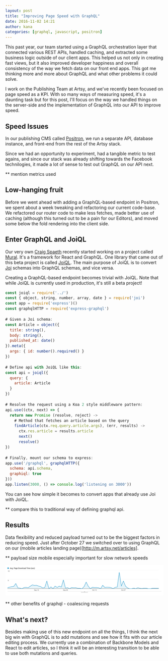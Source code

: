 ```yaml
---
layout: post
title: "Improving Page Speed with GraphQL"
date: 2016-11-02 14:21
author: kana
categories: [graphql, javascript, positron]
---
```


This past year, our team started using a GraphQL orchestration layer that connected various REST APIs, handled caching, and extracted some business logic outside of our client apps. This helped us not only in creating fast views, but it also improved developer happiness and overall consistency of the way we fetch data on our front end apps. This got me thinking more and more about GraphQL and what other problems it could solve.

I work on the Publishing Team at Artsy, and we've recently been focused on page speed as a KPI. With so many ways of measuring speed, it's a daunting task but for this post, I'll focus on the way we handled things on the server-side and the implementation of GraphQL into our API to improve speed.

<!-- more -->

## Speed Issues

In our publishing CMS called [Positron](http://github.com/artsy/positron), we run a separate API, database instance, and front-end from the rest of the Artsy stack.

Since we had an opportunity to experiment, had a tangible metric to test agains, and since our stack was already shifting towards the Facebook technilogies, it made a lot of sense to test out GraphQL on our API next.

** mention metrics used

## Low-hanging fruit

Before we went ahead with adding a GraphQL-based endpoint in Positron, we spent about a week tweaking and refactoring our current code-base. We refactored our router code to make less fetches, made better use of caching (although this turned out to be a pain for our Editors), and moved some below the fold rendering into the client side.

## Enter GraphQL and JoiQL

Our very own [Craig Spaeth](https://twitter.com/craigspaeth) recently started working on a project called [Mural](https://github.com/muraljs/mural). It's a framework for React and GraphQL. One library that came out of this beta project is called [JoiQL](http://github.com/muraljs/joiql). The main purpose of JoiQL is to convert [Joi](http://github.com/hapijs/joi) schemas into GraphQL schemas, and vice versa.

Creating a GraphQL-based endpoint becomes trivial with JoiQL. Note that while JoiQL is currently used in production, it's still a beta project!

```javascript
const joiql = require('../')
const { object, string, number, array, date } = require('joi')
const app = require('express')()
const graphqlHTTP = require('express-graphql')

# Given a Joi schema:
const Article = object({
  title: string(),
  body: string(),
  published_at: date()
}).meta({
  args: { id: number().required() }
})

# Define api with JoiQL like this:
const api = joiql({
  query: {
    article: Article
  }
})

# Resolve the request using a Koa 2 style middleware pattern:
api.use((ctx, next) => {
  return new Promise (resolve, reject) ->
    # Method that fetches an article based on the query
    findArticle(ctx.req.query.article.args), (err, results) ->
      ctx.res.article = results.article
      next()
      resolve()
})

# Finally, mount our schema to express:
app.use('/graphql', graphqlHTTP({
  schema: api.schema,
  graphiql: true
}))
app.listen(3000, () => console.log('listening on 3000'))

```

You can see how simple it becomes to convert apps that already use Joi with JoiQL.

** compare this to traditional way of defining graphql api.

## Results

Data flexibility and reduced payload turned out to be the biggest factors in reducing speed. Just after October 27 we switched over to using GraphQL on our (mobile articles landing page)[http://m.artsy.net/articles].

** payload size mobile especially important for slow network speeds

![download time](/images/2016-11-02-improving-page-speed-with-graphql/download_time.png)

** other benefits of graphql - coalescing requests


## What's next?

Besides making use of this new endpoint on all the things, I think the next big win with GraphQL is to add mutations and see how it fits with our article editing process. We currently use a combination of Backbone Models and React to edit articles, so I think it will be an interesting transition to be able to use both mutations and queries.